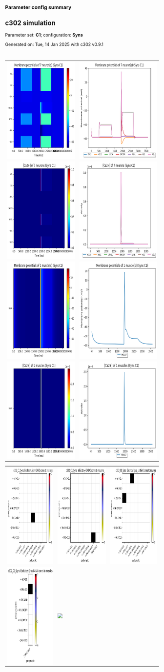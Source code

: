 ### Parameter config summary 
<h2>c302 simulation</h2>
<p>Parameter set: <b>C1</b>; configuration: <b>Syns</b></p>
<p>Generated on: Tue, 14 Jan 2025 with c302 v0.9.1</p><br/>
<table>

<tr>
  <td><a href="images/neurons_C1_Syns.png"><img alt=" " src="images/neurons_C1_Syns.png" height="320"/></a></td>
  <td><a href="images/traces_neuron_Syns_C1.png"><img alt=" " src="images/traces_neuron_Syns_C1.png" height="320"/></a></td>
</tr>

<tr>
  <td><a href="images/neuron_activity_C1_Syns.png"><img alt=" " src="images/neuron_activity_C1_Syns.png" height="320"/></a></td>
  <td><a href="images/traces_neuron_activity_Syns_C1.png"><img alt=" " src="images/traces_neuron_activity_Syns_C1.png" height="320"/></a></td>
</tr>

<tr>
  <td><a href="images/muscles_C1_Syns.png"><img alt=" " src="images/muscles_C1_Syns.png" height="320"/></a></td>
  <td><a href="images/traces_muscles_Syns_C1.png"><img alt=" " src="images/traces_muscles_Syns_C1.png" height="320"/></a></td>
</tr>

<tr>
  <td><a href="images/muscle_activity_C1_Syns.png"><img alt=" " src="images/muscle_activity_C1_Syns.png" height="320"/></a></td>
  <td><a href="images/traces_muscles_activity_Syns_C1.png"><img alt=" " src="images/traces_muscles_activity_Syns_C1.png" height="320"/></a></td>
</tr>
</table>
<table>

<tr><td><a href="images/c302_C1_Syns_exc_to_neurons.png"><img alt=" " src="images/c302_C1_Syns_exc_to_neurons.png" height="320"/></a></td>

  <td><a href="images/c302_C1_Syns_inh_to_neurons.png"><img alt=" " src="images/c302_C1_Syns_inh_to_neurons.png" height="320"/></a></td>

  <td><a href="images/c302_C1_Syns_elec_neurons_neurons.png"><img alt=" " src="images/c302_C1_Syns_elec_neurons_neurons.png" height="320"/></a></td></tr>

<tr><td><a href="images/c302_C1_Syns_exc_to_muscles.png"><img alt=" " src="images/c302_C1_Syns_exc_to_muscles.png" height="320"/></a></td>

  <td><a href="images/c302_C1_Syns_inh_to_muscles.png"><img alt=" " src="images/c302_C1_Syns_inh_to_muscles.png" height="320"/></a></td></tr>
</table>
